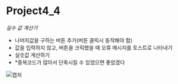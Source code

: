 # Project4_4
*실수 값 계산기*
- 나머지값을 구하는 버튼 추가(버튼 클릭시 동작해야 함)
- 값을 입력하지 않고, 버튼을 크릭했을 때 오류 메시지를 토스트로 나타내기
- 실숫값 계산하기   
- *중복코드가 많아서 단축시킬 수 있었으면 좋았겠다

![캡처](https://user-images.githubusercontent.com/37572367/88130249-f92b5400-cc14-11ea-962a-992a69b901a3.PNG)
